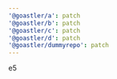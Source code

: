```yaml
---
'@goastler/a': patch
'@goastler/b': patch
'@goastler/c': patch
'@goastler/d': patch
'@goastler/dummyrepo': patch
---
```


e5
